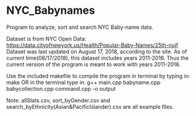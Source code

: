 # NYC_Babynames
Program to analyze, sort and search NYC Baby-name data.

Dataset is from NYC Open Data: https://data.cityofnewyork.us/Health/Popular-Baby-Names/25th-nujf
Dataset was last updated on August 17, 2018, according to the site.
As of current time(08/17/2018), this dataset includes years 2011-2016.
Thus the current version of the program is meant to work with years 2011-2016.

Use the included makefile to compile the program in terminal by typing in: make
OR
in the terminal type in: g++ main.cpp babyname.cpp babycollection.cpp command.cpp -o output

Note: allStats.csv, sort_byGender.csv and search_byEthnicity(Asian&PacificIslander).csv are all example files.
